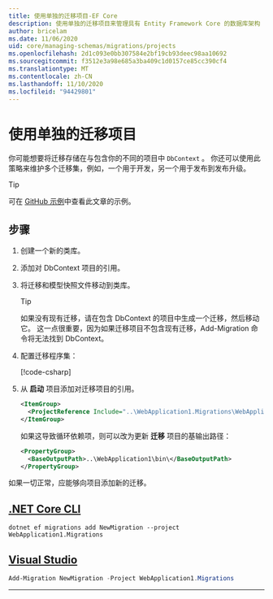 ```yaml
---
title: 使用单独的迁移项目-EF Core
description: 使用单独的迁移项目来管理具有 Entity Framework Core 的数据库架构
author: bricelam
ms.date: 11/06/2020
uid: core/managing-schemas/migrations/projects
ms.openlocfilehash: 2d1c093e0bb307584e2bf19cb93deec98aa10692
ms.sourcegitcommit: f3512e3a98e685a3ba409c1d0157ce85cc390cf4
ms.translationtype: MT
ms.contentlocale: zh-CN
ms.lasthandoff: 11/10/2020
ms.locfileid: "94429801"
---
```

# <a name="using-a-separate-migrations-project"></a>使用单独的迁移项目

你可能想要将迁移存储在与包含你的不同的项目中 `DbContext` 。 你还可以使用此策略来维护多个迁移集，例如，一个用于开发，另一个用于发布到发布升级。

> [!TIP]
> 可在 [GitHub 示例](https://github.com/dotnet/EntityFramework.Docs/tree/master/samples/core/Schemas/ThreeProjectMigrations)中查看此文章的示例。

## <a name="steps"></a>步骤

1. 创建一个新的类库。

2. 添加对 DbContext 项目的引用。

3. 将迁移和模型快照文件移动到类库。
   > [!TIP]
   > 如果没有现有迁移，请在包含 DbContext 的项目中生成一个迁移，然后移动它。
   > 这一点很重要，因为如果迁移项目不包含现有迁移，Add-Migration 命令将无法找到 DbContext。

4. 配置迁移程序集：

   [!code-csharp[](../../../../samples/core/Schemas/ThreeProjectMigrations/WebApplication1/Startup.cs#snippet_MigrationsAssembly)]

5. 从 **启动** 项目添加对迁移项目的引用。

   ```xml
   <ItemGroup>
     <ProjectReference Include="..\WebApplication1.Migrations\WebApplication1.Migrations.csproj">
   </ItemGroup>
   ```

   如果这导致循环依赖项，则可以改为更新 **迁移** 项目的基输出路径：

   ```xml
   <PropertyGroup>
     <BaseOutputPath>..\WebApplication1\bin\</BaseOutputPath>
   </PropertyGroup>
   ```

如果一切正常，应能够向项目添加新的迁移。

## <a name="net-core-cli"></a>[.NET Core CLI](#tab/dotnet-core-cli)

```dotnetcli
dotnet ef migrations add NewMigration --project WebApplication1.Migrations
```

## <a name="visual-studio"></a>[Visual Studio](#tab/vs)

```powershell
Add-Migration NewMigration -Project WebApplication1.Migrations
```

***
